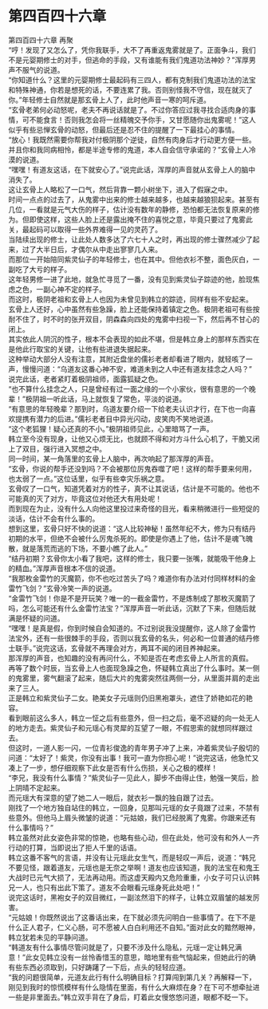 # 第四百四十六章

第四百四十六章 再聚\
“哼！发现了又怎么了，凭你我联手，大不了再重返鬼雾就是了。正面争斗，我们不是元婴期修士的对手，但逃命的手段，又有谁能有我们鬼道功法神妙？”浑厚男声不服气的说道。\
“你知道什么？这里的元婴期修士最起码有三四人，都有克制我们鬼道功法的法宝和特殊神通，你若是想死的话，不要连累了我。否则别怪我不守信，现在就灭了你。”年轻修士自然就是那玄骨上人了，此时他声音一寒的呵斥道。\
“玄骨老弟何必动怒呢，老夫不再说话就是了。不过你答应过我寻找合适肉身的事情，可不能食言！否则我怎会将一丝精魄交予你手，又甘愿随你出鬼雾呢！”这人似乎有些忌惮玄骨的动怒，但最后还是忍不住的提醒了一下最挂心的事情。\
“放心！我既然需要你帮我对付极阴那个逆徒，自然有肉身后才行动更方便一些。并且你和我同病相怜，都是半途专修的鬼道，本人自会信守承诺的？”玄骨上人冷漠的说道。\
“嘿嘿！有道友这话，在下就安心了。”说完此话，浑厚的声音就从玄骨上人的脑中消失了。\
这让玄骨上人略松了一口气，然后背靠一颗小树坐下，进入了假寐之中。\
时间一点点的过去了，从鬼雾中出来的修士越来越多，也越来越狼狈起来。甚至有几位，一看就是元气大伤的样子，估计没有数年的静修，恐怕都无法恢复原来的修为。但即使这样，这些人脸上还是露出掩不住的喜悦之意，毕竟只要过了鬼雾此关，最起码可以取得一些外界难得一见的灵药了。\
当陆续出现的修士，让此处人数多达了六七十人之时，再出现的修士骤然减少了起来，过了大半日后，才偶尔从中走出寥寥几人来。\
而那位一开始陪同紫灵仙子的年轻修士，也在其中。但他衣衫不整，面色灰白，一副吃了大亏的样子。\
这年轻男修一进了此地，就急忙寻觅了一番，没有见到紫灵仙子踪迹的他，脸现焦虑之色，一副心神不定的样子。\
而这时，极阴老祖和玄骨上人也因为未曾见到韩立的踪迹，同样有些不安起来。\
玄骨上人还好，心中虽然有些急躁，脸上还能保持着镇定之色。极阴老祖可有些按耐不住了，时不时的张开双目，阴森森向四处的鬼雾中扫视一下，然后再不甘心的闭上。\
其实依此人阴沉的性子，根本不会表现的如此不堪，但是韩立身上的那样东西实在是他此行取宝的关键，让他有些进退失据起来。\
这种举动大部分人没有注意，其附近盘坐的儒衫老者却看进了眼内，就轻咳了一声，慢慢问道：“乌道友这番心神不安，难道未到之人中还有道友挂念之人吗？”\
说完此话，老者紧盯着极阴祖师，面露狐疑之色。\
“也不算什么挂念之人，只是曾经有过一面之缘的一个小家伙，很有意思的一个晚辈！”极阴祖一听此话，马上就恢复了常色，平淡的说道。\
“有意思的年轻晚辈？那到时，乌道友要介绍一下给老夫认识才行，在下也一向喜欢提携有潜力的后进。”儒衫老者目中异光闪动，皮笑肉不笑地说道。\
“这个老狐狸！疑心还真的不小。”极阴祖师见此，心里暗骂了一声。\
韩立至今没有现身，让他又心烦无比，也就顾不得和对方斗什么心机了，干脆又闭上了双目，强行进入冥想之中。\
同一时间，某一角落里的玄骨上人脑中，再次响起了那浑厚的声音。\
“玄骨，你说的帮手还没到吗？不会被那位厉鬼吞噬了吧！这样的帮手要来何用，也太弱了一点。”这位话里，似乎有些幸灾乐祸之意。\
玄骨叹了一口气，知道凭着对方的性子，真不让其说话，估计是不可能的。他也不可能真的灭了对方，毕竟这位对他还大有用处呢！\
而到现在为止，没有什么人向他这里投过来奇怪的目光，看来稍微进行一些短促的淡话，估计不会有什么事的。\
想到这里，玄骨只好不快的说道：“这人比较神秘！虽然年纪不大，修为只有结丹初期的水平，但绝不会被什么厉鬼杀死的。即使是你遇上了他，估计不是魂飞魄散，就是落荒而逃的下场，不要小瞧了此人。”\
“结丹初期？玄骨你太小看了我吧，这样的修士，我只要一张嘴，就能吸干他身上的精血。”浑厚声音根本不信的说道。\
“我那枚金雷竹的灭魔箭，你不也吃过苦头了吗？难道你有办法对付同样材料的金雷竹飞剑？”玄骨冷笑一声的说道。\
“金雷竹飞剑！你是不是开玩笑？唯一的一截金雷竹，不是炼制成了那枚灭魔箭了吗，怎么可能还有什么金雷竹法宝？”浑厚声音一听此话，沉默了下来，但随后就满是怀疑的问道。\
“嘿嘿！是真是假，你到时候自会知道的。不过别说我没提醒你，这人除了金雷竹法宝外，还有一些很棘手的手段，否则以我玄骨的名头，何必和一位普通的结丹修士联手。”说完这话，玄骨就不再理会对方，两耳不闻的闭目养神起来。\
那浑厚的声音，也知趣的没有再问什么，不知是否在考虑玄骨上人所言的真假。\
再等了数个时辰，当玄骨上人也面现急躁之色，怀疑韩立真出了什么事时。某一侧的鬼雾里，雾气翻滚了起来，随后大片的鬼雾突然往两侧一分，从里面并肩的走出来了三人。\
正是韩立和紫灵仙子二女。艳美女子元瑶则仍旧黑袍罩头，遮住了娇艳如花的艳容。\
看到眼前这么多人，韩立一怔之后有些意外，但一扫之后，毫不迟疑的向一处无人的地方走去。紫灵仙子和元瑶心有灵犀的互望了一眼，不假思索的就想同样跟过去。\
但这时，一道人影一闪，一位青衫俊逸的青年男子冲了上来，冲着紫灵仙子殷切的问道：“太好了！紫灵，你没有出事！我可一直为你担心呢！”说完这话，他急忙又凑上了一步，想仔细观察下此女是否有什么伤损，关心之极的模样！\
“李兄，我没有什么事情？”紫灵仙子一见此人，脚步不由得止住，勉强一笑后，脸上阴晴不定起来。\
而元瑶大有深意的望了她二人一眼后，就衣衫一飘的独自跟了过去。\
刚找了一个地方独自站住的韩立，一回身，见那叫元瑶的女子竟跟了过来，不禁有些意外。但他马上眉头微皱的说道：“元姑娘，我们已经脱离了鬼雾。你跟来还有什么事情吗？”\
韩立虽然对此女姿色非常的惊艳，也略有些心动，但在此处，他可没有和外人一齐行动的打算，当即说出了拒人千里的话语。\
韩立这番不客气的言语，并没有让元瑶此女生气，而是轻叹一声后，说道：“韩兄不要见怪，跟着道友，元瑶也是无奈之举啊！道友也应该知道，我的法宝在和鬼王大战时已元气大损了，无法再动用。而这虚天殿内又危险重重，小女子可只认识韩兄一人，也只有出此下策了。道友不会眼看元瑶身死此处吧！”\
说完这话时，黑袍女子的双目微红，一副泫然泪下的样子，让韩立双眉皱的越发厉害。\
“元姑娘！你既然说出了这番话出来，在下就必须先问明白一些事情了。在下不是什么正人君子，仁义心肠，可不愿被人白白利用还不自知。”面对此女的黯然眼神，韩立犹若未见的平静问道。\
“韩道友有什么事情尽管问就是了，只要不涉及什么隐私，元瑶一定让韩兄满意！”此女见韩立没有一丝怜香惜玉的意思，暗地里有些气恼起来，但她此行的确有些东西必须取到，只好踌躇了一下后，点头的轻轻应道。\
“我的问题很简单，元道友此行有什么明确目标？打算闯到第几关？再解释一下，刚见到我时的惊慌模样有什么隐情在里面，有什么大麻烦在身？在下可不想牵扯进一些是非里面去。”韩立双手背在了身后，盯着此女慢悠悠问道，眼都不眨一下。
